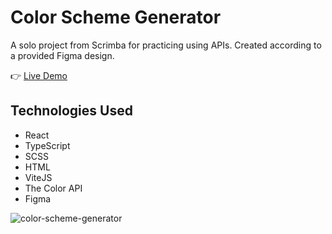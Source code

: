 # Color Scheme Generator

A solo project from Scrimba for practicing using APIs. Created according to a provided Figma design.

:point_right: [Live Demo](https://rimasem.github.io/color-scheme-generator/)

## Technologies Used
- React
- TypeScript
- SCSS
- HTML
- ViteJS
- The Color API
- Figma

![color-scheme-generator](https://user-images.githubusercontent.com/98835134/229441213-13d5626d-2a89-486e-aba9-f586b1a6b46d.jpg)
